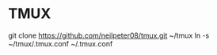 # TMUX

git clone https://github.com/neilpeter08/tmux.git ~/tmux
ln -s ~/tmux/.tmux.conf ~/.tmux.conf
